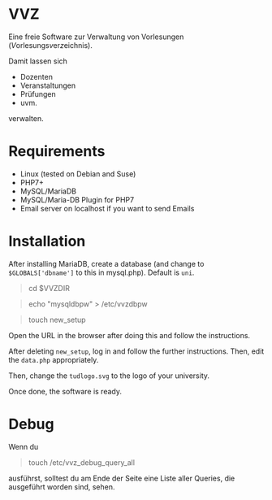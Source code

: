 # VVZ
Eine freie Software zur Verwaltung von Vorlesungen (*V*orlesungs*v*er*z*eichnis). 

Damit lassen sich

- Dozenten
- Veranstaltungen
- Prüfungen
- uvm.

verwalten.

# Requirements

- Linux (tested on Debian and Suse)
- PHP7+
- MySQL/MariaDB
- MySQL/Maria-DB Plugin for PHP7
- Email server on localhost if you want to send Emails

# Installation

After installing MariaDB, create a database (and change to `$GLOBALS['dbname']` to this in mysql.php). Default is `uni`.

> cd $VVZDIR

> echo "mysqldbpw" > /etc/vvzdbpw

> touch new_setup

Open the URL in the browser after doing this and follow the instructions.

After deleting `new_setup`, log in and follow the further instructions. Then, edit the `data.php` appropriately.

Then, change the `tudlogo.svg` to the logo of your university.

Once done, the software is ready.

# Debug

Wenn du 

> touch /etc/vvz_debug_query_all

ausführst, solltest du am Ende der Seite eine Liste aller Queries, die ausgeführt worden sind, sehen.
